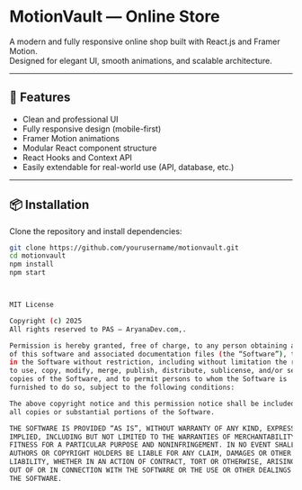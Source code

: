 # MotionVault — Online Store

A modern and fully responsive online shop built with React.js and Framer Motion.  
Designed for elegant UI, smooth animations, and scalable architecture.

---

## 🚀 Features

- Clean and professional UI
- Fully responsive design (mobile-first)
- Framer Motion animations
- Modular React component structure
- React Hooks and Context API
- Easily extendable for real-world use (API, database, etc.)

---

## 📦 Installation

Clone the repository and install dependencies:

```bash
git clone https://github.com/yourusername/motionvault.git
cd motionvault
npm install
npm start



MIT License

Copyright (c) 2025
All rights reserved to PAS — AryanaDev.com,.

Permission is hereby granted, free of charge, to any person obtaining a copy
of this software and associated documentation files (the “Software”), to deal
in the Software without restriction, including without limitation the rights
to use, copy, modify, merge, publish, distribute, sublicense, and/or sell
copies of the Software, and to permit persons to whom the Software is
furnished to do so, subject to the following conditions:

The above copyright notice and this permission notice shall be included in
all copies or substantial portions of the Software.

THE SOFTWARE IS PROVIDED “AS IS”, WITHOUT WARRANTY OF ANY KIND, EXPRESS OR
IMPLIED, INCLUDING BUT NOT LIMITED TO THE WARRANTIES OF MERCHANTABILITY,
FITNESS FOR A PARTICULAR PURPOSE AND NONINFRINGEMENT. IN NO EVENT SHALL THE
AUTHORS OR COPYRIGHT HOLDERS BE LIABLE FOR ANY CLAIM, DAMAGES OR OTHER
LIABILITY, WHETHER IN AN ACTION OF CONTRACT, TORT OR OTHERWISE, ARISING FROM,
OUT OF OR IN CONNECTION WITH THE SOFTWARE OR THE USE OR OTHER DEALINGS IN
THE SOFTWARE.


